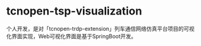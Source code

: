 # tcnopen-tsp-visualization
个人开发，是对「tcnopen-trdp-extension」列车通信网络仿真平台项目的可视化界面实现，Web可视化界面是基于SpringBoot开发。
